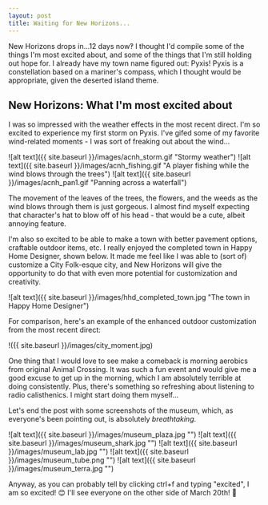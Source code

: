 ```yaml
---
layout: post
title: Waiting for New Horizons...
---
```


New Horizons drops in...12 days now‽ I thought I'd compile some of the things I'm most excited about, and some of the things that I'm still holding out hope for. I already have my town name figured out: Pyxis! Pyxis is a constellation based on a mariner's compass, which I thought would be appropriate, given the deserted island theme. 

## New Horizons: What I'm most excited about
I was so impressed with the weather effects in the most recent direct. I'm so excited to experience my first storm on Pyxis. I've gifed some of my favorite wind-related moments - I was sort of freaking out about the wind...

![alt text]({{ site.baseurl }}/images/acnh_storm.gif "Stormy weather")
![alt text]({{ site.baseurl }}/images/acnh_fishing.gif "A player fishing while the wind blows through the trees")
![alt text]({{ site.baseurl }}/images/acnh_pan1.gif "Panning across a waterfall")

The movement of the leaves of the trees, the flowers, and the weeds as the wind blows through them is just gorgeous. I almost find myself expecting that character's hat to blow off of his head - that would be a cute, albeit annoying feature.

I'm also so excited to be able to make a town with better pavement options, craftable outdoor items, etc. I really enjoyed the completed town in Happy Home Designer, shown below. It made me feel like I was able to (sort of) customize a City Folk-esque city, and New Horizons will give the opportunity to do that with even more potential for customization and creativity.

![alt text]({{ site.baseurl }}/images/hhd_completed_town.jpg "The town in Happy Home Designer")

For comparison, here's an example of the enhanced outdoor customization from the most recent direct:

!({{ site.baseurl }}/images/city_moment.jpg)

One thing that I would love to see make a comeback is morning aerobics from original Animal Crossing. It was such a fun event and would give me a good excuse to get up in the morning, which I am absolutely terrible at doing consistently. Plus, there's something so refreshing about listening to radio calisthenics. I might start doing them myself...

Let's end the post with some screenshots of the museum, which, as everyone's been pointing out, is absolutely *breathtaking*. 

![alt text]({{ site.baseurl }}/images/museum_plaza.jpg "")
![alt text]({{ site.baseurl }}/images/museum_shark.jpg "")
![alt text]({{ site.baseurl }}/images/museum_lab.jpg "")
![alt text]({{ site.baseurl }}/images/museum_tube.png "")
![alt text]({{ site.baseurl }}/images/museum_terra.jpg "")

Anyway, as you can probably tell by clicking ctrl+f and typing "excited", I am so excited! 😊 I'll see everyone on the other side of March 20th! 👋
